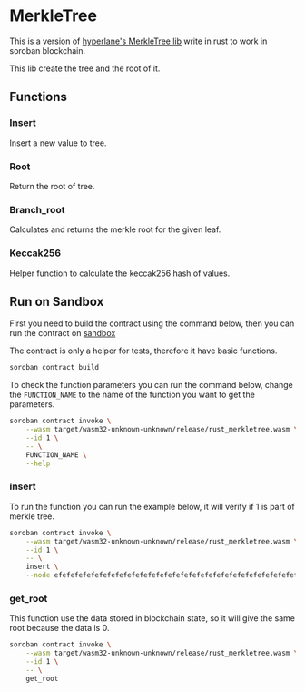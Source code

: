 # MerkleTree
This is a version of [hyperlane's MerkleTree lib](https://github.com/hyperlane-xyz/hyperlane-monorepo/blob/main/solidity/contracts/libs/Merkle.sol) write in rust to work in soroban blockchain.

This lib create the tree and the root of it.

## Functions

### Insert
Insert a new value to tree.

### Root
Return the root of tree.

### Branch_root
Calculates and returns the merkle root for the given leaf.

### Keccak256
Helper function to calculate the keccak256 hash of values.

## Run on Sandbox

First you need to build the contract using the command below, then you can run the contract on [sandbox](https://soroban.stellar.org/docs/getting-started/hello-world#run-on-sandbox)

The contract is only a helper for tests, therefore it have basic functions.
```bash
soroban contract build
```

To check the function parameters you can run the command below, change the `FUNCTION_NAME` to the name of the function you want to get the parameters.

```bash
soroban contract invoke \
    --wasm target/wasm32-unknown-unknown/release/rust_merkletree.wasm \
    --id 1 \
    -- \
    FUNCTION_NAME \
    --help
```

### insert
To run the function you can run the example below, it will verify if 1 is part of merkle tree.
```bash
soroban contract invoke \
    --wasm target/wasm32-unknown-unknown/release/rust_merkletree.wasm \
    --id 1 \
    -- \
    insert \
    --node efefefefefefefefefefefefefefefefefefefefefefefefefefefefefefefef
```

### get_root
This function use the data stored in blockchain state, so it will give the same root because the data is 0.
```bash
soroban contract invoke \
    --wasm target/wasm32-unknown-unknown/release/rust_merkletree.wasm \
    --id 1 \
    -- \
    get_root
```
